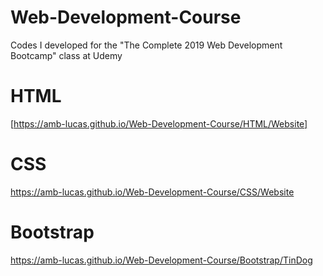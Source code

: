 # Web-Development-Course
Codes I developed for the "The Complete 2019 Web Development Bootcamp" class at Udemy

# HTML
[https://amb-lucas.github.io/Web-Development-Course/HTML/Website]

# CSS
https://amb-lucas.github.io/Web-Development-Course/CSS/Website

# Bootstrap
https://amb-lucas.github.io/Web-Development-Course/Bootstrap/TinDog

